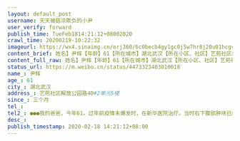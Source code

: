 ```yaml
---
layout: default_post
username: 天天被菇凉欺负的小尹
user_verify: forward
publish_time: TueFeb1814:21:12+08002020
crawl_time: 20200219-10:22:32
imageurl: https://wx4.sinaimg.cn/orj360/6c0becb4gy1gc0j5w7hr8j20u01hcgvd.jpg
content_brief: 姓名】尹辉【年龄】61【所在城市】湖北武汉【所在小区、社区】艺苑社区解放公园路40#2单元5楼【患病时间】三个月【联系方式】【其他紧急联系人】●●●                                                                   我的爸爸，今年61。过年前疫情未爆发时，在新华医院治疗。当时右 ...全文
content_full_raw: 姓名】尹辉【年龄】61【所在城市】湖北武汉【所在小区、社区】艺苑社区解放公园路40#2单元5楼【患病时间】三个月【联系方式】【其他紧急联系人】●●●我的爸爸，今年61。过年前疫情未爆发时，在新华医院治疗。当时右下腹部肿块已经很明显压迫到肠道，已经严重影响排泄和进食。现在因为疫情不能入院治疗，肿块明显增大，严重压迫肠道，痛感十分明显，已经不能下床行走谢谢
status_url: https://m.weibo.cn/status/4473323403010018
name_: 尹辉
age_: 61
city_: 湖北武汉
address_: 艺苑社区解放公园路40#2单元5楼
since_: 三个月
tel_: 
tel2_: ●●●我的爸爸，今年61。过年前疫情未爆发时，在新华医院治疗。当时右下腹部肿块已经很明显压迫到肠道，已经严重影响排泄和进食。现在因为疫情不能入院治疗，肿块明显增大，严重压迫肠道，痛感十分明显，已经不能下床行走谢谢
desc_: 
publish_timestamp: 2020-02-18 14:21:12+08:00
---
```

